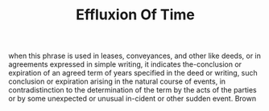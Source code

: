 ---
title: Effluxion Of Time
letter: E
permalink: "/definitions/bld-effluxion-of-time.html"
body: when this phrase is used in leases, conveyances, and other like deeds, or in
  agreements expressed in simple writing, it indicates the-conclusion or expiration
  of an agreed term of years specified in the deed or writing, such conclusion or
  expiration arising in the natural course of events, in contradistinction to the
  determination of the term by the acts of the parties or by some unexpected or unusual
  in-cident or other sudden event. Brown
published_at: '2018-07-07'
source: Black's Law Dictionary 2nd Ed (1910)
layout: post
---